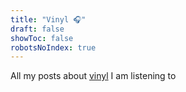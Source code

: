 ```yaml
---
title: "Vinyl 🎧"
draft: false
showToc: false
robotsNoIndex: true
---
```


All my posts about [vinyl](http://mckendrick.rocks) I am listening to